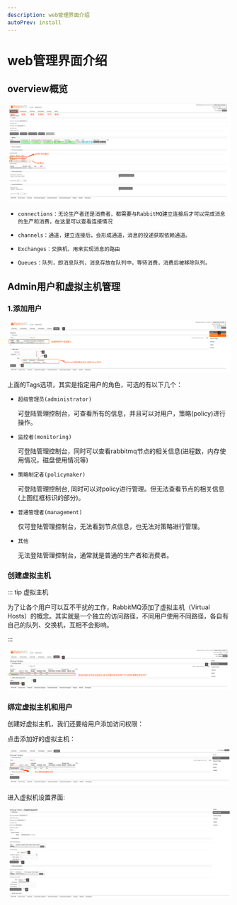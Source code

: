 ```yaml
---
description: web管理界面介绍
autoPrev: install
---
```


# web管理界面介绍

## overview概览
![overview](/blogImg/rabbitmq/image-20191126162026720.png)

- `connections：无论生产者还是消费者，都需要与RabbitMQ建立连接后才可以完成消息的生产和消费，在这里可以查看连接情况`

- `channels：通道，建立连接后，会形成通道，消息的投递获取依赖通道。`

- `Exchanges：交换机，用来实现消息的路由`

- `Queues：队列，即消息队列，消息存放在队列中，等待消费，消费后被移除队列。`

## Admin用户和虚拟主机管理

### 1.添加用户

![overview1](/blogImg/rabbitmq/image-20191126162617280.png)

上面的Tags选项，其实是指定用户的角色，可选的有以下几个：
- `超级管理员(administrator)`

  可登陆管理控制台，可查看所有的信息，并且可以对用户，策略(policy)进行操作。

- `监控者(monitoring)`

  可登陆管理控制台，同时可以查看rabbitmq节点的相关信息(进程数，内存使用情况，磁盘使用情况等)

- `策略制定者(policymaker)`

  可登陆管理控制台, 同时可以对policy进行管理。但无法查看节点的相关信息(上图红框标识的部分)。

- `普通管理者(management)`

  仅可登陆管理控制台，无法看到节点信息，也无法对策略进行管理。

- `其他`

  无法登陆管理控制台，通常就是普通的生产者和消费者。

### 创建虚拟主机
::: tip 虚拟主机

为了让各个用户可以互不干扰的工作，RabbitMQ添加了虚拟主机（Virtual Hosts）的概念。其实就是一个独立的访问路径，不同用户使用不同路径，各自有自己的队列、交换机，互相不会影响。

:::

![overview2](/blogImg/rabbitmq/image-20191126163023153.png)

### 绑定虚拟主机和用户
创建好虚拟主机，我们还要给用户添加访问权限：

点击添加好的虚拟主机：

![overview2](/blogImg/rabbitmq/image-20191126163506795.png)

进入虚拟机设置界面:

![overview2](/blogImg/rabbitmq/image-20191126163631889.png)